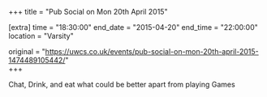 +++
title = "Pub Social on Mon 20th April 2015"

[extra]
time = "18:30:00"
end_date = "2015-04-20"
end_time = "22:00:00"
location = "Varsity"

original = "https://uwcs.co.uk/events/pub-social-on-mon-20th-april-2015-1474489105442/"    
+++

Chat, Drink, and eat what could be better apart from playing Games

